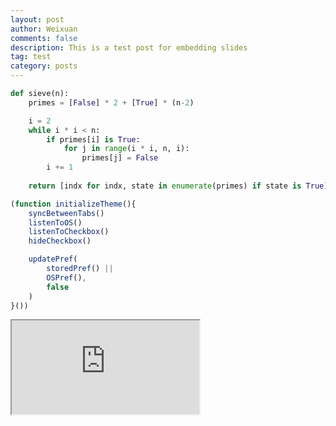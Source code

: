 ```yaml
---
layout: post
author: Weixuan
comments: false
description: This is a test post for embedding slides
tag: test
category: posts
---
```


```python
def sieve(n): 
    primes = [False] * 2 + [True] * (n-2)

    i = 2
    while i * i < n:
        if primes[i] is True:
            for j in range(i * i, n, i):
                primes[j] = False
        i += 1
    
    return [indx for indx, state in enumerate(primes) if state is True]
```

```javascript
(function initializeTheme(){
    syncBetweenTabs()
    listenToOS()
    listenToCheckbox()
    hideCheckbox()

    updatePref(
        storedPref() ||
        OSPref(),
        false
    )
}())
```


<div class="iframecontainer">
    <iframe src="https://weixuanz.github.io/slides"></iframe>
</div>